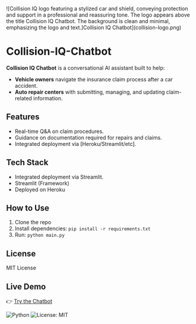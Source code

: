 ![Collision IQ logo featuring a stylized car and shield, conveying protection and support in a professional and reassuring tone. The logo appears above the title Collision IQ Chatbot. The background is clean and minimal, emphasizing the logo and text.]Collision IQ Chatbot](collision-logo.png)

# Collision-IQ-Chatbot

**Collision IQ Chatbot** is a conversational AI assistant built to help:
- **Vehicle owners** navigate the insurance claim process after a car accident.
- **Auto repair centers** with submitting, managing, and updating claim-related information.

## Features
- Real-time Q&A on claim procedures.
- Guidance on documentation required for repairs and claims.
- Integrated deployment via [Heroku/Streamlit/etc].

## Tech Stack
- Integrated deployment via Streamlit.
- Streamlit (Framework)
- Deployed on Heroku

## How to Use
1. Clone the repo
2. Install dependencies: `pip install -r requirements.txt`
3. Run: `python main.py`

## License
MIT License

## Live Demo
👉 [Try the Chatbot](https://collision-iq-chatbot.herokuapp.com)  

![Python](https://img.shields.io/badge/Python-3.9-blue)
![License: MIT](https://img.shields.io/badge/License-MIT-yellow.svg)